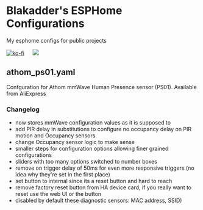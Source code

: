 # Blakadder's ESPHome Configurations

My esphome configs for public projects

[![ko-fi](https://ko-fi.com/img/githubbutton_sm.svg)](https://ko-fi.com/S6S650JEK) &emsp; <a href="https://paypal.me/tasmotatemplates"><img src="https://img.shields.io/static/v1?logo=paypal&label=&message=Donate via PayPal&color=slategrey"></a>

## athom_ps01.yaml

Confguration for Athom mmWave Human Presence sensor (PS01). Available from AliExpress

### Changelog

- now stores mmWave configuration values as it is supposed to
- add PIR delay in substitutions to configure no occupancy delay on PIR motion and Occupancy sensors
- change Occupancy sensor logic to make sense
- smaller steps for configuration options allowing finer grained configurations
- sliders with too many options switched to number boxes
- remove on trigger delay of 50ms for even more responsive triggers (no idea why they're set in the first place)
- set button to internal since its a reset button and hard to reach
- remove factory reset button from HA device card, if you really want to reset use the web UI or the button
- disabled by default these diagnostic sensors: MAC address, SSID)
